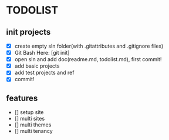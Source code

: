 # TODOLIST

## init projects

- [x] create empty sln folder(with .gitattributes and .gitignore files)
- [x] Git Bash Here: [git init]		
- [x] open sln and add doc(readme.md,  todolist.md), first commit!
- [x] add basic projects
- [x] add test projects and ref
- [x] commit!

## features

- [] setup site
- [] multi sites
- [] multi themes
- [] multi tenancy
